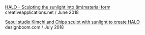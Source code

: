 [HALO – Sculpting the sunlight into (im)material form](http://www.creativeapplications.net/environment/halo-sculpting-the-sunlight-into-immaterial-form/)  
creativeapplications.net / June 2018

[Seoul studio Kimchi and Chips sculpt with sunlight to create HALO](https://www.designboom.com/art/kimchi-chips-halo-london-07-19-18/)  
designboom.com / July 2018